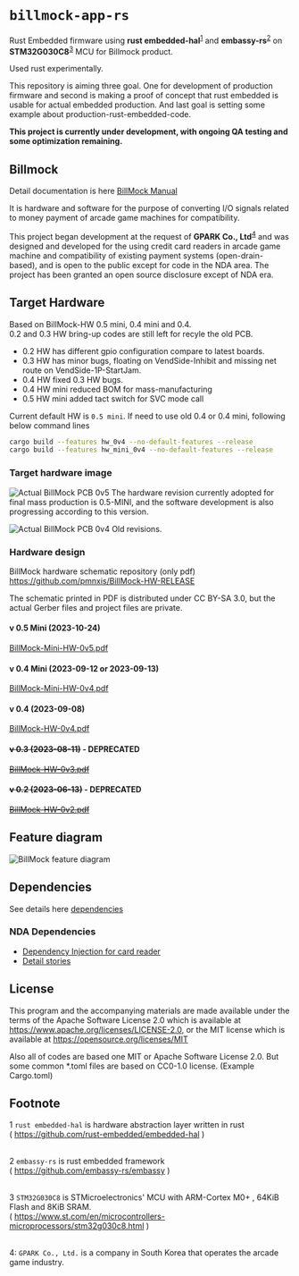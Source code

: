 <!--
SPDX-FileCopyrightText: © 2023 Jinwoo Park (pmnxis@gmail.com)

SPDX-License-Identifier: MIT OR Apache-2.0
-->

# `billmock-app-rs`

Rust Embedded firmware using **rust embedded-hal**<sup>[1](#footnote_1)</sup> and **embassy-rs**<sup>[2](#footnote_1)</sup> on **STM32G030C8**<sup>[3](#footnote_1)</sup> MCU for Billmock product.

Used rust experimentally.

This repository is aiming three goal.
One for development of production firmware and second is making a proof of concept that rust embedded is usable for actual embedded production. And last goal is setting some example about production-rust-embedded-code.

**This project is currently under development, with ongoing QA testing and some optimization remaining.**

## Billmock
Detail documentation is here [BillMock Manual](https://billmock.pmnxis.net/)

It is hardware and software for the purpose of converting I/O signals related to money payment of arcade game machines for compatibility.

This project began development at the request of **GPARK Co., Ltd**<sup>[4](#footnote_1)</sup> and was designed and developed for the using credit card readers in arcade game machine and compatibility of existing payment systems (open-drain-based), and is open to the public except for code in the NDA area.
The project has been granted an open source disclosure except of NDA era.

## Target Hardware
Based on BillMock-HW 0.5 mini, 0.4 mini and 0.4. <br/>
0.2 and 0.3 HW bring-up codes are still left for recyle the old PCB.
- 0.2 HW has different gpio configuration compare to latest boards.
- 0.3 HW has minor bugs, floating on VendSide-Inhibit and missing net route on VendSide-1P-StartJam.
- 0.4 HW fixed 0.3 HW bugs.
- 0.4 HW mini reduced BOM for mass-manufacturing
- 0.5 HW mini added tact switch for SVC mode call

Current default HW is `0.5 mini`. If need to use old 0.4 or 0.4 mini, following below command lines
```sh
cargo build --features hw_0v4 --no-default-features --release
cargo build --features hw_mini_0v4 --no-default-features --release
```

### Target hardware image
![Actual BillMock PCB 0v5](https://billmock.gpark.biz/images/BillMockPCB_0v5_mini.jpg)
The hardware revision currently adopted for final mass production is 0.5-MINI, and the software development is also progressing according to this version.

![Actual BillMock PCB 0v4](https://billmock.gpark.biz/images/BillMockPCB_0v4.jpg)
Old revisions.

### Hardware design
BillMock hardware schematic repository (only pdf)
https://github.com/pmnxis/BillMock-HW-RELEASE

The schematic printed in PDF is distributed under CC BY-SA 3.0, but the actual Gerber files and project files are private.

#### v 0.5 Mini (2023-10-24)
[BillMock-Mini-HW-0v5.pdf](https://github.com/pmnxis/BillMock-HW-RELEASE/blob/master/sch/BillMock-Mini-HW-0v5.pdf)

#### v 0.4 Mini (2023-09-12 or 2023-09-13)
[BillMock-Mini-HW-0v4.pdf](https://github.com/pmnxis/BillMock-HW-RELEASE/blob/master/sch/BillMock-Mini-HW-0v4.pdf)

#### v 0.4 (2023-09-08)
[BillMock-HW-0v4.pdf](https://github.com/pmnxis/BillMock-HW-RELEASE/blob/master/sch/BillMock-HW-0v4.pdf)

#### ~~v 0.3 (2023-08-11)~~ - DEPRECATED
~~[BillMock-HW-0v3.pdf](https://github.com/pmnxis/BillMock-HW-RELEASE/blob/master/sch/BillMock-HW-0v3.pdf)~~

#### ~~v 0.2 (2023-06-13)~~ - DEPRECATED
~~[BillMock-HW-0v2.pdf](https://github.com/pmnxis/BillMock-HW-RELEASE/blob/master/sch/BillMock-HW-0v2.pdf)~~


## Feature diagram
![BillMock feature diagram](https://billmock.gpark.biz/images/billmock_logic_diagram.png)

## Dependencies
See details here [dependencies](docs/dependencies.md)

### NDA Dependencies
- [Dependency Injection for card reader](https://billmock.pmnxis.net/dev/dependency_injection.html)
- [Detail stories](docs/SerialDevice.md)

## License
This program and the accompanying materials are made available under the terms
of the Apache Software License 2.0 which is available at
https://www.apache.org/licenses/LICENSE-2.0, or the MIT license which is 
available at https://opensource.org/licenses/MIT

Also all of codes are based one MIT or Apache Software License 2.0. But some common *.toml files are based on CC0-1.0 license. (Example Cargo.toml)

## Footnote
<a name="footnote_1">1</a> `rust embedded-hal` is hardware abstraction layer written in rust<br>
( https://github.com/rust-embedded/embedded-hal )<br><br>

<a name="footnote_2">2</a> `embassy-rs` is rust embedded framework<br>
( https://github.com/embassy-rs/embassy )<br><br>

<a name="footnote_3">3</a> `STM32G030C8` is STMicroelectronics' MCU with ARM-Cortex M0+ , 64KiB Flash and 8KiB SRAM. <br>
( https://www.st.com/en/microcontrollers-microprocessors/stm32g030c8.html ) <br><br>

<a name="footnote_4">4</a>: `GPARK Co., Ltd.` is a company in South Korea that operates the arcade game industry.
